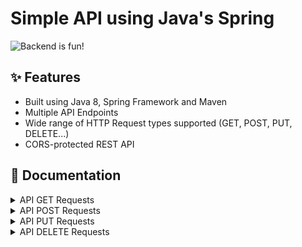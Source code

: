 # Simple API using Java's Spring

![Backend is fun!](https://user-images.githubusercontent.com/16636086/167956445-d3cd7afb-8d0b-4fc5-be87-96c4613d5f43.png)

## ✨ Features

* Built using Java 8, Spring Framework and Maven
* Multiple API Endpoints
* Wide range of HTTP Request types supported (GET, POST, PUT, DELETE...)
* CORS-protected REST API

## 📃 Documentation

<details>
  <summary>API GET Requests</summary>
  

#### GET /assigned

Returns a comma-separated string with the available assigned

---

#### GET /assigned/{id}

Returns a JSON-formatted object containing the assigned selected with the id assignation on the request

---

#### GET /scientifics

Returns a comma-separated string with the available scientifics

---

#### GET /scientifics/{id}

Returns a JSON-formatted object containing the scientist selected with the id assignation on the request

---

#### GET /projects

Returns a comma-separated string with the available projects

---

#### GET /projects/{id}

Returns a JSON-formatted object containing the projects selected with the id assignation on the request

---

  
</details>



<details>
  <summary>API POST Requests</summary>
  

#### POST /scientifics

Saves a scientist to the API Database specified as a JSON object on the Request's body


#### POST /assigned

Saves an assigned to the API Database specified as a JSON object on the Request's body


#### POST /projects

Saves a projects to the API Database specified as a JSON object on the Request's body



</details>



<details>
  <summary>API PUT Requests</summary>
  

#### PUT /scientifics/{id}

Updates an already-existing scientist inside the API Database specified by it's id on the request w/the JSON-object in the request's body


#### PUT /assigned/{id}

Updates an already-existing assigned inside the API Database specified by it's id on the request w/the JSON-object in the request's body

  
#### PUT /projects/{id}

Updates an already-existing projects inside the API Database specified by it's id on the request w/the JSON-object in the request's body

  

</details>



<details>
  <summary>API DELETE Requests</summary>
  

#### DELETE /scientifics/{id}

Deletes a scientist (Using it's id) from the API's Database specified by the request's id parameter

#### DELETE /assigned/{id}

Deletes an assigned (Using it's id) from the API's Database specified by the request's id parameter

#### DELETE /projects/{id}

Deletes an projects (Using it's id) from the API's Database specified by the request's id parameter

  

</details>

